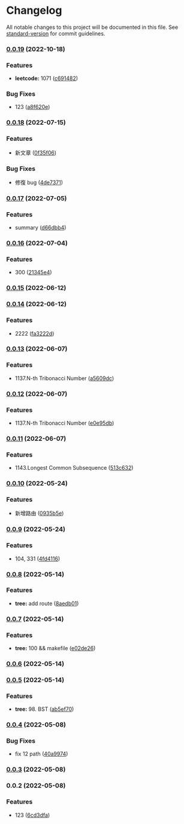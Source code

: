 # Changelog

All notable changes to this project will be documented in this file. See [standard-version](https://github.com/conventional-changelog/standard-version) for commit guidelines.

### [0.0.19](https://github.com/Rock070/algorithms-data-structure-repo/compare/v0.0.18...v0.0.19) (2022-10-18)


### Features

* **leetcode:** 1071 ([c691482](https://github.com/Rock070/algorithms-data-structure-repo/commit/c69148299d2460a79c8024baa7af40eb41d76e74))


### Bug Fixes

* 123 ([a8f620e](https://github.com/Rock070/algorithms-data-structure-repo/commit/a8f620eedf6dfabe1baa79279b5545ba20d5214b))

### [0.0.18](https://github.com/Rock070/algorithms-data-structure-repo/compare/v0.0.17...v0.0.18) (2022-07-15)


### Features

* 新文章 ([0f35f06](https://github.com/Rock070/algorithms-data-structure-repo/commit/0f35f064af81deca71eb5d5ca155cce0fac67479))


### Bug Fixes

* 修復 bug ([4de7371](https://github.com/Rock070/algorithms-data-structure-repo/commit/4de73712408045eba524ad1c387f3f2e73933207))

### [0.0.17](https://github.com/Rock070/algorithms-data-structure-repo/compare/v0.0.16...v0.0.17) (2022-07-05)


### Features

* summary ([d66dbb4](https://github.com/Rock070/algorithms-data-structure-repo/commit/d66dbb4631a248420f1ab8ede52a89c468022cb9))

### [0.0.16](https://github.com/Rock070/algorithms-data-structure-repo/compare/v0.0.15...v0.0.16) (2022-07-04)


### Features

* 300 ([21345e4](https://github.com/Rock070/algorithms-data-structure-repo/commit/21345e405af0e4905729dbffd60d2d60b9e94c04))

### [0.0.15](https://github.com/Rock070/algorithms-data-structure-repo/compare/v0.0.14...v0.0.15) (2022-06-12)

### [0.0.14](https://github.com/Rock070/algorithms-data-structure-repo/compare/v0.0.13...v0.0.14) (2022-06-12)


### Features

* 2222 ([fa3222d](https://github.com/Rock070/algorithms-data-structure-repo/commit/fa3222db8c2f4be78a90cbdf68d009903fb1eec9))

### [0.0.13](https://github.com/Rock070/algorithms-data-structure-repo/compare/v0.0.11...v0.0.13) (2022-06-07)


### Features

* 1137.N-th Tribonacci Number ([a5609dc](https://github.com/Rock070/algorithms-data-structure-repo/commit/a5609dcb104d4ff50dc11a8691ecd526ce7cc81d))

### [0.0.12](https://github.com/Rock070/algorithms-data-structure-repo/compare/v0.0.11...v0.0.12) (2022-06-07)


### Features

* 1137.N-th Tribonacci Number ([e0e95db](https://github.com/Rock070/algorithms-data-structure-repo/commit/e0e95dba52e157d64248e5e10cc03044af83f82c))

### [0.0.11](https://github.com/Rock070/algorithms-data-structure-repo/compare/v0.0.10...v0.0.11) (2022-06-07)


### Features

* 1143.Longest Common Subsequence ([513c632](https://github.com/Rock070/algorithms-data-structure-repo/commit/513c63251a7058046d1fa54430f224fb8a3b4735))

### [0.0.10](https://github.com/Rock070/algorithms-data-structure-repo/compare/v0.0.9...v0.0.10) (2022-05-24)


### Features

* 新增路由 ([0935b5e](https://github.com/Rock070/algorithms-data-structure-repo/commit/0935b5ea45b5552fda75ed5fa05fbb2ba1e822fb))

### [0.0.9](https://github.com/Rock070/algorithms-data-structure-repo/compare/v0.0.8...v0.0.9) (2022-05-24)


### Features

* 104, 331 ([4fd4116](https://github.com/Rock070/algorithms-data-structure-repo/commit/4fd41161ee4f37ae6a58b1ee4aaa1d6a63b98c08))

### [0.0.8](https://github.com/Rock070/algorithms-data-structure-repo/compare/v0.0.7...v0.0.8) (2022-05-14)


### Features

* **tree:** add route ([8aedb01](https://github.com/Rock070/algorithms-data-structure-repo/commit/8aedb01bdf8cda69b50a4d2c96c091c1bc739187))

### [0.0.7](https://github.com/Rock070/algorithms-data-structure-repo/compare/v0.0.6...v0.0.7) (2022-05-14)


### Features

* **tree:** 100 && makefile ([e02de26](https://github.com/Rock070/algorithms-data-structure-repo/commit/e02de2620e03c3ff90a6dbc55f86cc44050151d1))

### [0.0.6](https://github.com/Rock070/algorithms-data-structure-repo/compare/v0.0.5...v0.0.6) (2022-05-14)

### [0.0.5](https://github.com/Rock070/algorithms-data-structure-repo/compare/v0.0.4...v0.0.5) (2022-05-14)


### Features

* **tree:** 98. BST ([ab5ef70](https://github.com/Rock070/algorithms-data-structure-repo/commit/ab5ef70b637bb77781e0d3c286a82195d7717c23))

### [0.0.4](https://github.com/Rock070/algorithms-data-structure-repo/compare/v0.0.3...v0.0.4) (2022-05-08)


### Bug Fixes

* fix 12 path ([40a9974](https://github.com/Rock070/algorithms-data-structure-repo/commit/40a9974f4bd093e2c0906f44543313bac5790e70))

### [0.0.3](https://github.com/Rock070/algorithms-data-structure-repo/compare/v0.0.2...v0.0.3) (2022-05-08)

### 0.0.2 (2022-05-08)


### Features

* 123 ([6cd3dfa](https://github.com/Rock070/algorithms-data-structure-repo/commit/6cd3dfa25dfa25a2bb98cd5f0d46a2ab96649be6))
